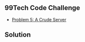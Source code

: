 ## 99Tech Code Challenge

- [Problem 5: A Crude Server](https://s5tech.notion.site/Problem-5-A-Crude-Server-b2978984b3c64b7dae6451f1c215bef7)

## Solution
